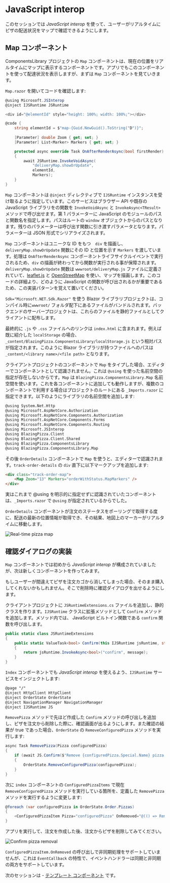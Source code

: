# JavaScript interop

このセッションでは *JavaScript interop* を使って、ユーザーがリアルタイムにピザの配送状況をマップで確認できるようにします。

## Map コンポーネント

ComponentsLibrary プロジェクトの `Map` コンポーネントは、現在の位置をリアルタイムにマップに表示するコンポーネントです。アプリでもこのコンポーネントを使って配達状況を表示しますが、まずは `Map` コンポーネントを見ていきます。

`Map.razor` を開いてコードを確認します:

```csharp
@using Microsoft.JSInterop
@inject IJSRuntime JSRuntime

<div id="@elementId" style="height: 100%; width: 100%;"></div>

@code {
    string elementId = $"map-{Guid.NewGuid().ToString("D")}";
    
    [Parameter] double Zoom { get; set; }
    [Parameter] List<Marker> Markers { get; set; }

    protected async override Task OnAfterRenderAsync(bool firstRender)
    {
        await JSRuntime.InvokeVoidAsync(
            "deliveryMap.showOrUpdate",
            elementId,
            Markers);
    }
}
```

`Map` コンポーネントは `@inject` ディレクティブで `IJSRuntime` インスタンスを受け取るように指定しています。このサービスはブラウザー API や既存の JavaScript ライブラリをの関数を `InvokeVoidAsync` と `InvokeAsync<TResult>` メソッドで呼び出せます。第 1 パラメーターに JavaScript のモジュールのパスと関数名を指定します。パスはルートの `window` オブジェクトからのパスとなります。残りのパラメーターは呼び出す関数に引き渡すパラメータとなります。パラメーターは JSON 形式でシリアライズされます。

`Map` コンポーネントはユニークな ID をもつ　`div` を描画し、`deliveryMap.showOrUpdate` 関数にその ID と位置を示す `Markers` を渡しています。処理は `OnAfterRenderAsync` コンポーネントライフサイクルイベントで実行されるため、`div` の描画が終わってから関数が実行される事が保障されます。`deliveryMap.showOrUpdate` 関数は `wwwroot/deliveryMap.js` ファイルに定義されていて、[leaflet.js](http://leafletjs.com) と [OpenStreetMap](https://www.openstreetmap.org/) を使い、マップを描画します。このコードの詳細より、どのように JavaScript の関数が呼び出されるかが重要であるため、この実装パターンを覚えて置いてください。

`Sdk="Microsoft.NET.Sdk.Razor"` を使う Blazor ライブラリプロジェクトは、コンパイル時に`wwwroot/` フォルダ配下にあるファイルがバンドルされます。バックエンドのサーバープロジェクトは、これらのファイルを静的ファイルとしてクライアントに配布します。

最終的に `.js` や `.css` ファイルへのリンクは `index.html` に含まれます。例えば既に紹介した `localStorage` の場合、`_content/BlazingPizza.ComponentsLibrary/localStorage.js` という相対パスが指定されます。このように Blazor ライブラリが持つファイルへのパスは `_content/<library name>/<file path>` となります。

クライアントプロジェクトのコンポーネントで `Map` をタイプした場合、エディターでコンポーネントとして認識されません。これは `@using` を使った名前空間の指定が存在しないからです。`Map` は `BlazingPizza.ComponentsLibrary.Map` 名前空間を使います。これを各コンポーネントに追加しても動作しますが、複数のコンポーネントで利用する場合はプロジェクトのルートにある `_Imports.razor` に指定できます。以下のようにライブラリの名前空間を追加します:

```html
@using System.Net.Http
@using Microsoft.AspNetCore.Authorization
@using Microsoft.AspNetCore.Components.Authorization
@using Microsoft.AspNetCore.Components.Forms
@using Microsoft.AspNetCore.Components.Routing
@using Microsoft.JSInterop
@using BlazingPizza.Client
@using BlazingPizza.Client.Shared
@using BlazingPizza.ComponentsLibrary
@using BlazingPizza.ComponentsLibrary.Map
```

その後 `OrderDetails` コンポーネントで `Map` を使うと、エディターで認識されます。`track-order-details` の `div` 直下に以下マークアップを追加します:

```html
<div class="track-order-map">
    <Map Zoom="13" Markers="orderWithStatus.MapMarkers" />
</div>
```

実はこれまで @using を明示的に指定せずに認識されていたコンポーネントは、`_Imports.razor` で `@using` が指定されているからでした。

`OrderDetails` コンポーネントが注文のステータスをポーリングで取得する度に、配送の最新の位置情報が取得でき、その結果、地図上のマーカーがリアルタイムに移動します。

![Real-time pizza map](https://user-images.githubusercontent.com/1874516/51807322-6018b880-227d-11e9-89e5-ef75f03466b9.gif)

## 確認ダイアログの実装

`Map` コンポーネントでは初めから *JavaScript interop* が構成されていましたが、次は新しくコンポーネントを作ってみます。

もしユーザーが間違えてピザを注文カゴから消してしまった場合、そのまま購入してくれないかもしれません。そこで削除時に確認ダイアログを出せるようにします。

クライアントプロジェクトに `JSRuntimeExtensions.cs` ファイルを追加し、静的クラスを作ります。`IJSRuntime` クラスに拡張メソッドとして `Confirm` メソッドを追加します。メソッド内では、 JavaScript ビルトイン関数である `confirm` 関数を呼び出します。

```csharp
public static class JSRuntimeExtensions
{
    public static ValueTask<bool> Confirm(this IJSRuntime jsRuntime, string message)
    {
        return jsRuntime.InvokeAsync<bool>("confirm", message);
    }
}
```

`Index` コンポーネントでも *JavaScript interop* を使えるよう、`IJSRuntime` サービスをインジェクトします:

```html
@page "/"
@inject HttpClient HttpClient
@inject OrderState OrderState
@inject NavigationManager NavigationManager
@inject IJSRuntime JS
```

`RemovePizza` メソッドで先ほど作成した `Confirm` メソッドの呼び出しを追加し、ピザを注文から削除した際に、確認画面が出るようにします。また確認の結果が true であった場合、`OrderState` の `RemoveConfiguredPizza` メソッドを実行します:

```csharp
async Task RemovePizza(Pizza configuredPizza)
{
    if (await JS.Confirm($"Remove {configuredPizza.Special.Name} pizza from the order?"))
    {
        OrderState.RemoveConfiguredPizza(configuredPizza);
    }
}
```

次に `index` コンポーネントの `ConfiguredPizzaItems` で現在 `RemoveConfiguredPizza` メソッドを実行している箇所を、定義した `RemovePizza` メソッドを実行するように変更します: 

```csharp
@foreach (var configuredPizza in OrderState.Order.Pizzas)
{
    <ConfiguredPizzaItem Pizza="configuredPizza" OnRemoved="@(() => RemovePizza(configuredPizza))" />
}
```

アプリを実行して、注文を作成した後、注文からピザを削除してみてください。

![Confirm pizza removal](https://user-images.githubusercontent.com/1874516/77243688-34b40400-6bca-11ea-9d1c-331fecc8e307.png)

`ConfiguredPizzaItem.OnRemoved` の呼び出しで非同期処理をサポートしていませんが、これは `EventCallback` の特性で、イベントハンドラーは同期と非同期の両方をサポートしています。

次のセッションは - [テンプレート コンポーネント](08-templated-components.md) です。
